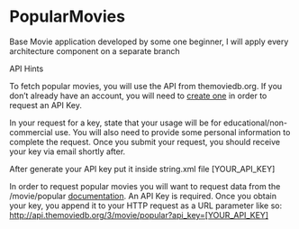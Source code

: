 # PopularMovies
Base Movie application developed by some one beginner, I will apply every architecture component on a separate branch

 API Hints

To fetch popular movies, you will use the API from themoviedb.org.
If you don’t already have an account, you will need to [create one](https://www.themoviedb.org/account/signup) in order to request an API Key. 
   
In your request for a key, state that your usage will be for educational/non-commercial use. You will also need to provide some personal information to complete the request. Once you submit your request, you should receive your key via email shortly after.

After generate your API key put it inside string.xml file 
<string name="api_key" translatable="false">[YOUR_API_KEY]</string>
    
In order to request popular movies you will want to request data from the /movie/popular [documentation](https://developers.themoviedb.org/3/discover/movie-discover). An API Key is required.
Once you obtain your key, you append it to your HTTP request as a URL parameter like so:
http://api.themoviedb.org/3/movie/popular?api_key=[YOUR_API_KEY]

   
